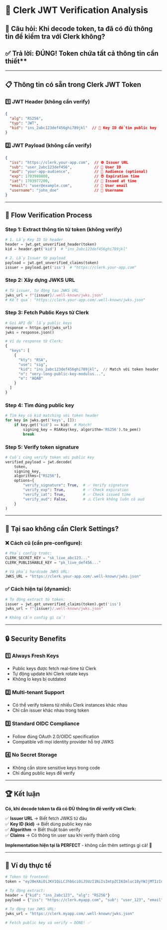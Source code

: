 # 🔐 Clerk JWT Verification Analysis

## 🎯 **Câu hỏi**: Khi decode token, ta đã có đủ thông tin để kiểm tra với Clerk không?

## ✅ **Trả lời**: ĐÚNG! Token chứa tất cả thông tin cần thiết**

---

## 📋 **Thông tin có sẵn trong Clerk JWT Token**

### 1️⃣ **JWT Header** (không cần verify)
```json
{
  "alg": "RS256",
  "typ": "JWT", 
  "kid": "ins_2abc123def456ghi789jkl"  // 🔑 Key ID để tìm public key
}
```

### 2️⃣ **JWT Payload** (không cần verify)
```json
{
  "iss": "https://clerk.your-app.com",  // 🌐 Issuer URL
  "sub": "user_2abc123def456",          // 👤 User ID
  "aud": "your-app-audience",           // 🎯 Audience (optional)
  "exp": 1703980800,                    // ⏰ Expiration time
  "iat": 1703977200,                    // 📅 Issued at time
  "email": "user@example.com",          // 📧 User email
  "username": "john_doe"                // 👤 Username
}
```

---

## 🔄 **Flow Verification Process**

### **Step 1: Extract thông tin từ token (không verify)**
```python
# 1. Lấy Key ID từ header
header = jwt.get_unverified_header(token)
kid = header.get('kid')  # "ins_2abc123def456ghi789jkl"

# 2. Lấy Issuer từ payload  
payload = jwt.get_unverified_claims(token)
issuer = payload.get('iss')  # "https://clerk.your-app.com"
```

### **Step 2: Xây dựng JWKS URL**
```python
# Từ issuer, tự động tạo JWKS URL
jwks_url = f"{issuer}/.well-known/jwks.json"
# Kết quả: "https://clerk.your-app.com/.well-known/jwks.json"
```

### **Step 3: Fetch Public Keys từ Clerk**
```python
# Gọi API để lấy public keys
response = httpx.get(jwks_url)
jwks = response.json()

# Ví dụ response từ Clerk:
{
  "keys": [
    {
      "kty": "RSA",
      "use": "sig", 
      "kid": "ins_2abc123def456ghi789jkl",  // Match với token header
      "n": "very-long-public-key-modulus...",
      "e": "AQAB"
    }
  ]
}
```

### **Step 4: Tìm đúng public key**
```python
# Tìm key có kid matching với token header
for key in jwks.get('keys', []):
    if key.get('kid') == kid:  # Match!
        signing_key = RSAKey(key, algorithm='RS256').to_pem()
        break
```

### **Step 5: Verify token signature**
```python
# Cuối cùng verify token với public key
verified_payload = jwt.decode(
    token,
    signing_key,
    algorithms=["RS256"],
    options={
        "verify_signature": True,  # ✅ Verify signature
        "verify_exp": True,        # ✅ Check expiration  
        "verify_iat": True,        # ✅ Check issued time
        "verify_aud": False,       # ⚠️ Clerk không luôn có aud
    }
)
```

---

## 🎯 **Tại sao không cần Clerk Settings?**

### ❌ **Cách cũ** (cần pre-configure):
```python
# Phải config trước:
CLERK_SECRET_KEY = "sk_live_abc123..."
CLERK_PUBLISHABLE_KEY = "pk_live_def456..."

# Và phải hardcode JWKS URL:
JWKS_URL = "https://clerk.your-app.com/.well-known/jwks.json"
```

### ✅ **Cách hiện tại** (dynamic):
```python
# Tự động extract từ token:
issuer = jwt.get_unverified_claims(token).get('iss')
jwks_url = f"{issuer}/.well-known/jwks.json"

# Không cần config gì cả!
```

---

## 🔒 **Security Benefits**

### 1️⃣ **Always Fresh Keys**
- Public keys được fetch real-time từ Clerk
- Tự động update khi Clerk rotate keys
- Không lo keys bị outdated

### 2️⃣ **Multi-tenant Support**  
- Có thể verify tokens từ nhiều Clerk instances khác nhau
- Chỉ cần issuer khác nhau trong token

### 3️⃣ **Standard OIDC Compliance**
- Follow đúng OAuth 2.0/OIDC specification
- Compatible với mọi identity provider hỗ trợ JWKS

### 4️⃣ **No Secret Storage**
- Không cần store sensitive keys trong code
- Chỉ dùng public keys để verify

---

## 🏆 **Kết luận**

**Có, khi decode token ta đã có ĐỦ thông tin để verify với Clerk:**

✅ **Issuer URL** → Biết fetch JWKS từ đâu  
✅ **Key ID (kid)** → Biết dùng public key nào  
✅ **Algorithm** → Biết thuật toán verify  
✅ **Claims** → Có thông tin user sau khi verify thành công

**Implementation hiện tại là PERFECT** - không cần thêm settings gì cả! 🎉

---

## 📝 **Ví dụ thực tế**

```python
# Token từ frontend:
token = "eyJ0eXAiOiJKV1QiLCJhbGciOiJSUzI1NiIsImtpZCI6Imluc18yYWJjMTIzIn0..."

# Tự động extract:
header = {"kid": "ins_2abc123", "alg": "RS256"}
payload = {"iss": "https://clerk.myapp.com", "sub": "user_123", "email": "user@example.com"}

# Tự động tạo JWKS URL:
jwks_url = "https://clerk.myapp.com/.well-known/jwks.json"

# Fetch public key và verify → DONE! ✅
``` 